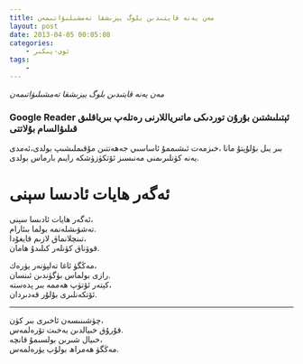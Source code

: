 ```yaml
---
title: مەن يەنە قايتىدىن بلوگ يېزىشقا تەمشىلىۋاتىمەن
layout: post
date: 2013-04-05 00:05:08
categories:
    - ئوي-پىكىر
tags:
    - 
---
```


*مەن يەنە قايتىدىن بلوگ يېزىشقا تەمشىلىۋاتىمەن*   
###   Google Reader ئېتىلىشتىن بۇرۇن توردىكى ماتىرياللارنى رەتلەپ بىرياقلىق قىلىۋالسام بۇلاتتى 

 بىر يىل بۇلۇپتۇ مانا ،خىزمەت ئىشىممۇ ئاساسىي جەھەتتىن مۇقىملىشىپ بولدى،ئەمدى يەنە كۈنلىرىمنى مەنىسىز ئۆتكۈزۈشكە رايىم بارماس بولدى.
    
      
        
  # ئەگەر ھايات ئادىسا سېنى #           
                
  ئەگەر ھايات ئادىسا سېنى،      
  تەشۋىشلەنمە بولما بىئارام.        
  تىنچلانماق لازىم قايغۇدا،     
  قوۋناق كۈنلەر كىلىدۇ ھامان.   
        
  مەڭگۈ ئاغا تەلپۈنەر يۈرەك،    
  رازى بولماس بۈگۈندىن ئىنسان.  
  كېتەر ئۆتۈپ ھەممە بىر پدەستە،     
  ئۆتكەنلىرى بۇلۇر قەدىردان.    
***        
  چۈشىنىسەن ئاخىرى بىر كۈن،     
  قۇرۇق خىيالدىن بەخىت تۆرەلمەس.    
  خىيال شىرىن بولسىمۇ قانچە،    
  مەڭگۈ ھەمراھ بولۇپ يۈرەلمەس.      

